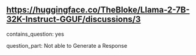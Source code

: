 ## https://huggingface.co/TheBloke/Llama-2-7B-32K-Instruct-GGUF/discussions/3

contains_question: yes

question_part: Not able to Generate a Response